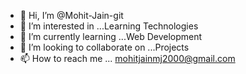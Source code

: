 - 👋 Hi, I’m @Mohit-Jain-git
- 👀 I’m interested in ...Learning Technologies
- 🌱 I’m currently learning ...Web Development
- 💞️ I’m looking to collaborate on ...Projects
- 📫 How to reach me ... mohitjainmj2000@gmail.com

<!---
Mohit-Jain-git/Mohit-Jain-git is a ✨ special ✨ repository because its `README.md` (this file) appears on your GitHub profile.
You can click the Preview link to take a look at your changes.
--->
